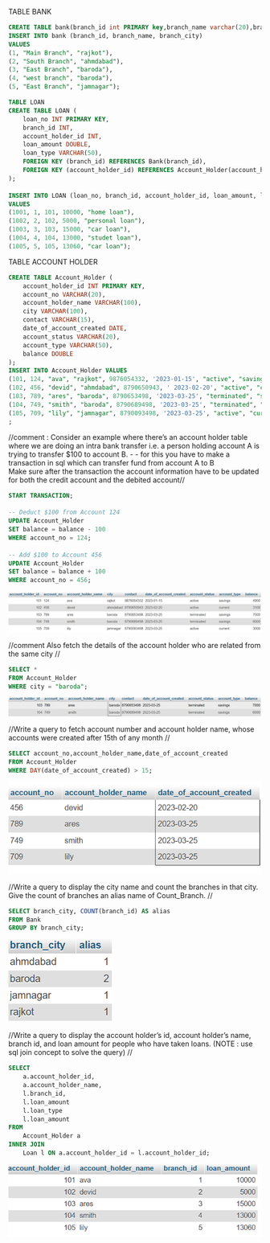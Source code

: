 TABLE BANK

```sql
CREATE TABLE bank(branch_id int PRIMARY key,branch_name varchar(20),branch_city vArchar(25));
INSERT INTO bank (branch_id, branch_name, branch_city)
VALUES 
(1, "Main Branch", "rajkot"),
(2, "South Branch", "ahmdabad"),
(3, "East Branch", "baroda"),
(4, "west branch", "baroda"),
(5, "East Branch", "jamnagar");
```


```sql
TABLE LOAN
CREATE TABLE LOAN (
    loan_no INT PRIMARY KEY,
    branch_id INT,
    account_holder_id INT,
    loan_amount DOUBLE,
    loan_type VARCHAR(50),
    FOREIGN KEY (branch_id) REFERENCES Bank(branch_id),
    FOREIGN KEY (account_holder_id) REFERENCES Account_Holder(account_holder_id)
);

INSERT INTO LOAN (loan_no, branch_id, account_holder_id, loan_amount, loan_type)
VALUES 
(1001, 1, 101, 10000, "home loan"),
(1002, 2, 102, 5000, "personal loan"),
(1003, 3, 103, 15000, "car loan"),
(1004, 4, 104, 13000, "studet loan"),
(1005, 5, 105, 13060, "car loan");
```


TABLE ACCOUNT HOLDER

```SQL
CREATE TABLE Account_Holder (
    account_holder_id INT PRIMARY KEY,
    account_no VARCHAR(20),
    account_holder_name VARCHAR(100),
    city VARCHAR(100),
    contact VARCHAR(15),
    date_of_account_created DATE,
    account_status VARCHAR(20),
    account_type VARCHAR(50),
    balance DOUBLE
);
INSERT INTO Account_Holder VALUES 
(101, 124, "ava", "rajkot", 9876054332, '2023-01-15', "active", "savings", 5000),
(102, 456, "devid", "ahmdabad", 8790650943, ' 2023-02-20', "active", "current", 3000),
(103, 789, "ares", "baroda", 8790653498, '2023-03-25', "terminated", "savings", 7000),
(104, 749, "smith", "baroda", 8790689498, '2023-03-25', "terminated", "savings", 6000),
(105, 709, "lily", "jamnagar", 8790093498, '2023-03-25', "active", "current", 3000)
;
```
//comment : Consider an example where there’s an account holder table where we are 
doing an intra bank transfer i.e. a person holding account A is trying to 
transfer $100 to account B.  - - 
for this you have to make a transaction in sql which can 
transfer fund from account A to B  
Make sure after the transaction the account information 
have to be updated for both the credit account and the 
debited account//

```sql
START TRANSACTION;

-- Deduct $100 from Account 124
UPDATE Account_Holder
SET balance = balance - 100
WHERE account_no = 124;

-- Add $100 to Account 456
UPDATE Account_Holder
SET balance = balance + 100
WHERE account_no = 456;
```

![](ss2\Screenshot_2024-10-08_224122.png)


//comment Also fetch the details of the account holder who are related from the same 
city  //


```sql
SELECT *
FROM Account_Holder
WHERE city = "baroda";
```
![](ss2\Screenshot_2024-10-08_225455.png)

//Write a query to fetch account number and account holder name, whose 
accounts were created after 15th of any month 
//


```sql
SELECT account_no,account_holder_name,date_of_account_created
FROM Account_Holder
WHERE DAY(date_of_account_created) > 15;

```
![](ss2\Screenshot_2024-10-10_171535.png)


//Write a query to display the city name and count the branches in that city. 
Give the count of branches an alias name of Count_Branch. //


```sql
SELECT branch_city, COUNT(branch_id) AS alias
FROM Bank
GROUP BY branch_city;
```
![](ss2\Screenshot_2024-10-08_231157.png)


//Write a query to display the account holder’s id, account holder’s name, 
branch id, and loan amount for people who have taken loans. (NOTE : use 
sql  join concept to solve the query)
//
```sql
SELECT 
    a.account_holder_id, 
    a.account_holder_name, 
    l.branch_id, 
    l.loan_amount
    l.loan_type
    l.loan_amount
FROM 
    Account_Holder a
INNER JOIN 
    Loan l ON a.account_holder_id = l.account_holder_id;
```
![](ss2\Screenshot_2024-10-08_231829.png)
